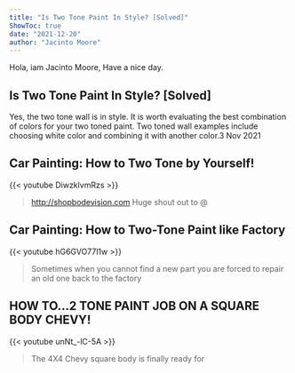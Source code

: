 ```yaml
---
title: "Is Two Tone Paint In Style? [Solved]"
ShowToc: true 
date: "2021-12-20"
author: "Jacinto Moore" 
---
```


Hola, iam Jacinto Moore, Have a nice day.
## Is Two Tone Paint In Style? [Solved]
 Yes, the two tone wall is in style. It is worth evaluating the best combination of colors for your two toned paint. Two toned wall examples include choosing white color and combining it with another color.3 Nov 2021

## Car Painting: How to Two Tone by Yourself!
{{< youtube DiwzklvmRzs >}}
>http://shopbodevision.com Huge shout out to @

## Car Painting: How to Two-Tone Paint like Factory
{{< youtube hG6GVO77l1w >}}
>Sometimes when you cannot find a new part you are forced to repair an old one back to the factory 

## HOW TO...2 TONE PAINT JOB ON A SQUARE BODY CHEVY!
{{< youtube unNt_-lC-5A >}}
>The 4X4 Chevy square body is finally ready for 

